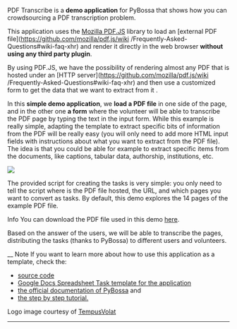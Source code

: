 PDF Transcribe is a **demo application** for PyBossa that shows how you can
crowdsourcing a PDF transcription problem.

This application uses the [Mozilla PDF.JS](http://mozilla.github.com/pdf.js)
library to load an [external PDF file](https://github.com/mozilla/pdf.js/wiki
/Frequently-Asked-Questions#wiki-faq-xhr) and render it directly in the web
browser **without using any third party plugin**.

By using PDF.JS, we have the possibility of rendering almost any PDF that is
hosted under an [HTTP server](https://github.com/mozilla/pdf.js/wiki
/Frequently-Asked-Questions#wiki-faq-xhr) and then use a customized form to
get the data that we want to extract from it .

In this **simple demo application**, we **load a PDF file** in one side of the
page, and in the other one **a form** where the volunteer will be able to
transcribe the PDF page by typing the text in the input form. While this
example is really simple, adapting the template to extract specific bits of
information from the PDF will be really easy (you will only need to add more
HTML input fields with instructions about what you want to extract from the
PDF file). The idea is that you could be able for example to extract specific
items from the documents, like captions, tabular data, authorship,
institutions, etc.

![](http://img10.imageshack.us/img10/5364/pdftranscribe1.png)

The provided script for creating the tasks is very simple: you only need to
tell the script where is the PDF file hosted, the URL, and which pages you
want to convert as tasks. By default, this demo explores the 14 pages of the
example PDF file.

Info You can download the PDF file used in this demo
[here](http://cdn.mozilla.net/pdfjs/tracemonkey.pdf).

Based on the answer of the users, we will be able to transcribe the pages,
distributing the tasks (thanks to PyBossa) to different users and volunteers.

__ Note If you want to learn more about how to use this application as a
template, check the:

  * [source code](http://github.com/PyBossa/pdftranscribe)
  * [Google Docs Spreadsheet Task template for the application](https://docs.google.com/spreadsheet/ccc?key=0AsNlt0WgPAHwdEVVamc0R0hrcjlGdXRaUXlqRXlJMEE&usp=sharing)
  * [the official documentation of PyBossa](http://docs.pybossa.com/) and 
  * [the step by step tutorial.](http://docs.pybossa.com/en/latest/user/tutorial.html)

Logo image courtesy of
[TempusVolat](http://www.flickr.com/photos/mrmorodo/8174824430/)

* * *

